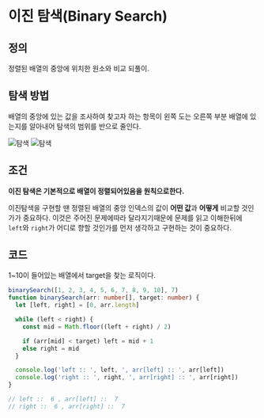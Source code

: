 # 이진 탐색(Binary Search)

## 정의

정렬된 배열의 중앙에 위치한 원소와 비교 되풀이.

## 탐색 방법

배열의 중앙에 있는 값을 조사하여 찾고자 하는 항목이 왼쪽 도는 오른쪽 부분 배열에 있는지를 알아내어 탐색의 범위를 반으로 줄인다.

![탐색](./bs1.png) ![탐색](./bs2.png)

## 조건

**이진 탐색은 기본적으로 배열이 정렬되어있음을 원칙으로한다.**

이진탐색을 구현할 땐 정렬된 배열의 중앙 인덱스의 값이 **어떤 값**과 **어떻게** 비교할 것인가가 중요하다.
이것은 주어진 문제에따라 달라지기때문에 문제를 읽고 이해한뒤에 `left`와 `right`가 어디로 향할 것인가를 먼저 생각하고 구현하는 것이 중요하다.

## 코드

1~10이 들어있는 배열에서 target을 찾는 로직이다.

```ts
binarySearch([1, 2, 3, 4, 5, 6, 7, 8, 9, 10], 7)
function binarySearch(arr: number[], target: number) {
  let [left, right] = [0, arr.length]

  while (left < right) {
    const mid = Math.floor((left + right) / 2)

    if (arr[mid] < target) left = mid + 1
    else right = mid
  }

  console.log('left :: ', left, ', arr[left] :: ', arr[left])
  console.log('right :: ', right, ', arr[right] :: ', arr[right])
}

// left ::  6 , arr[left] ::  7
// right ::  6 , arr[right] ::  7
```
